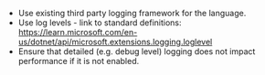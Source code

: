 - Use existing third party logging framework for the language.
- Use log levels - link to standard
  definitions: https://learn.microsoft.com/en-us/dotnet/api/microsoft.extensions.logging.loglevel
- Ensure that detailed (e.g. debug level) logging does not impact performance if
  it is not enabled.
